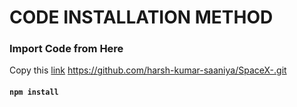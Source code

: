 # CODE INSTALLATION METHOD

### Import Code from Here
Copy this [link](https://github.com/harsh-kumar-saaniya/SpaceX-.git) https://github.com/harsh-kumar-saaniya/SpaceX-.git

#### `npm install`